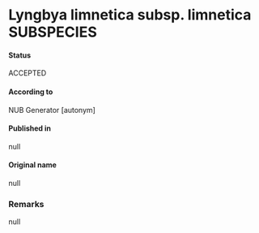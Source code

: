 Lyngbya limnetica subsp. limnetica SUBSPECIES
=======

#### Status
ACCEPTED

#### According to
NUB Generator [autonym]

#### Published in
null

#### Original name
null

### Remarks
null